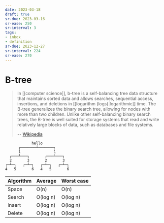 ```yaml
---
date: 2023-03-18
draft: true
sr-due: 2023-03-16
sr-ease: 250
sr-interval: 3
tags:
- inbox
- definition
sr-due: 2023-12-27
sr-interval: 224
sr-ease: 270
---
```


# B-tree

> In [[computer science]], b-tree is a self-balancing tree data structure that
> maintains sorted data and allows searches, sequential access, insertions, and
> deletions in [[logarithm (logs)|logarithmic]] time. The B-tree generalizes the
> binary search tree, allowing for nodes with more than two children. Unlike
> other self-balancing binary search trees, the B-tree is well suited for
> storage systems that read and write relatively large blocks of data, such as
> databases and file systems.
>
> -- [Wikipedia](https://en.wikipedia.org/wiki/B-tree)

```
            hello
      ┌───────┴───────┐
      1               1
  ┌───┴───┐       ┌───┴───┐
  2       3       2       3
┌─┴─┐   ┌─┴─┐   ┌─┴─┐   ┌─┴─┐
4   5       6   4   5       6
```

| Algorithm | Average  | Worst case |
| --------- | -------- | ---------- |
| Space     | O(n)     | O(n)       |
| Search    | O(log n) | O(log n)   |
| Insert    | O(log n) | O(log n)   |
| Delete    | O(log n) | O(log n)   |

